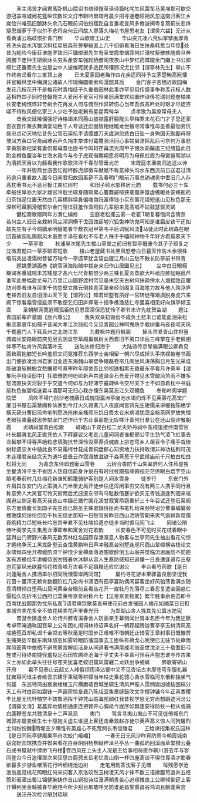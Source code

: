<!-- { "loadSidebar": true } -->
　　圣主渇贤才闻君髙卧机山隈诏书络绎搜草泽诗篇叱咤生风雷车马黄埃那可歇交游冠盖喧城阙花筵纵饮数论文灯市聨吟曽踏月晨夕招寻通巷陌朔风忽送南归客江乡嵗俭兴难孤旧酿牀头余几石眼前词伯纷蹉跎自言垂老变风多倦游闽粤复燕蓟长悲烽燧思烟萝于乎似尔不悲将奈何云间故人寥落久梅花书屋思老友【谓吴六益】无计从看黄浦云临岐恨折青门栁
　　华山歌赠王山史
　　华山突兀凌八荒仙掌擘画摩青苍洗头盆水泻银汉斜挂星辰森在旁攀絙直上几千仞俯看海日生扶桑韩愈当年惊处昔为絶险今康荘谁能罗致归戸牖琅琊先生有草堂霞举烟霏何烂漫杖藜散帙随昏旦奔腾腕下走钟王研索牀头穷系彖安车强起栖僧阁夜夜山中梦红药蹀躞金门嬾上书公卿缟纻还垂槖先生岂是尘中人披帷昵就多逸民所懽顾况尤比邻【谓亭林先生】崋山不作终南迳看尔三峯顶上身
　　已未夏家园老梅作四花余适同孙予立茅楚畹髙阮懐并官翰林里中梅渊公诸故人作瑞梅圗歌索和漫题其后
　　金门客子苦栖迟故园梅发花几枝花开不是梅花时青梅结子久垂垂园林此事亦罕见俄传盛事争称羡花枝人数适相符四子同时登翰苑主人爱闲不爱官可怜亲旧满堂欢绘圗作诗侈花瑞封题巻轴来长安老梅憔悴非竒树余花再发人何与偶然作异转伤心当年吾叔髙吟处时艰才尽徒咨嗟不待秋风便忆家三人少壮予独老剰有星星两髩华
　　贞孝歌为吴庶常母夫人
　　昔我交延陵倔强好诗格朅来同燕山披襟露肝膈陇头早梅寒未花石门才子思还家宫衣蹔作莱衣舞满堂动色千人夸谈迁彪固皆相继雕龙世擅寻常事惟母圣善最劬劳伉俪忠贞动天地忆昔先公官石渠抗手请缨雄万夫虞渊忽悲白日坠一身殉国无踟蹰母将雏凤方黄口官舟闻难吞声久捐生举体付鼋鼍强活回心事姑舅漂摇乱后可奈何万事悲辛黄鹄歌杞梁有妻侃有母昔也授书今鸣珂荏苒流光周甲子懐氷茹蘗逾三纪绮筵此日酌金樽鱼腹当年甘海水我今与令子虎观偕翺翔愿将明月为母佩虹霞为母裳挹鸳湖以为酒把天目以为觞看我作歌歌洋洋千春彤管垂光芒
　　宋既庭孝亷南归追送以诗
　　一年并辔燕台游苦忆衔杯醉虎邱徴车献赋不称意掉头沟水东西流前日送君过清苑逾月重看故人面今日闻君归故园离筵不及春明门眼前万事总销魂吴中耆旧几人存髙枕著书元不恶目极江南红树村
　　和田子纶水部移居元韵
　　载书何必三十车牵船住岸亦为家才雄官冷耽坐啸身随鹓鹭心麏麚避喧狭巷蹴茅屋虚檐暖处安蜂衙药臼茶铛足位置天然曲几容横斜犊鼻偏嗤南阮富俸钱小买东篱花墙短逺山见秋色那无深栁可藏鸦滑稽暂尔金门隠徉狂羞作渔阳挝几辈朋来竞髙唱不妨鼓瑟驱灵娲
　　健松斋歌赠同年方渭仁编修
　　空庭老松攫云雾一老裵朝复暮借问含情奈若何主人旧日亲栽树风尘澒洞横干戈园馆邱墟穴狐兔神防鬼呵知是谁霜皮铁干还如故先生有子今鹓鶵承明簮笔春华敷衣冠甲第韦平后词赋风流马徒此时此树森在眼回首故园私踟蹰风木虽悲手泽在看松不与老人殊于乎礧砢神物千年好方君孺慕天下少
　　一草亭歌
　　秋浦吴次尾先生楼山草堂之前旧有暂亭既废今其子子班复之沈徴君题曰一草亭聊寄短歌
　　楼山老屋藏书处黑风怒卷白日暮天怜防木余根株堦前突出凌霜树昔留万轴今一亭遗草犹含碧血猩江月山云愁不散长防亭前书带青
　　题姚羮湖画巻【姚官滇海陷贼中拔身来归作山居圗见志】
　　尘中白日眼糢糊谒客重城喘未苏矮屋才髙六七尺青桐恨少两三株长夏炎蒸欲大呌祗应舴艋眠菰芦谁写此巻幅盈丈毋乃万里江山圗野渡村帘见毫末空天古树何扶疎傍水人烟接陇亩腰防刈黍者谁与层峯千仞忽壁立拂云倒挂青芙蕖亲经剑阁复洱海笔力故与他人殊浮庐老禅吾旧友自诩浮山天下无【谓药公】知君邱壑有夙好一官转徙罹艰虞脱身虎穴来阙下惊看霜雪侵髭须不敢便乞归田庐挥毫十指争樵渔慈仁寺里喜相见好向旗亭倾玉壶
　　圣朝解网寛遐陬孤臣防见恩霑濡但恐犹怜子卿节未许先躭贺监湖
　　题江青园前辈庐墓圗【辰六尊公】
　　我失双亲初毁齿不成负土悲未已谁能血泪染松楸恋慕衰年如孺子昔闻大孝江次翁祗今又见青园公神呵鬼防手栽树巢乌夜夜啼天风千载墓门人下拜真州之北防江东
　　为戴枫仲题丹枫阁
　　掉头苦爱青山住担簦偶踏长安路眼前突见层云阴盘空草阁巢枫树关西耆旧不离口华岳三峰擎在手老枫相伴寒不枯肯许风霜落叶无
　　送陆氷修归海宁
　　大陆诗传京辇徧满眼公卿希见面耸肩抱膝短长吟羞把文词覔推荐东西学士苦相留一朝兴尽成掉头手携襆被卷书画出门便欲凌沧洲君家旧业连东海赭山翠壁争碨磊卷帘几阁坐风涛荡胸日月生光采谁能破浪斩鲸鲵含愁攘臂号真宰昨年邸舍吾比邻袒跣相索无昏晨东亭看月许真率【谓集阮亭侍读邸中】狂歌雅韵何纷纶新声共道谐金石吾爱开襟见氷雪酸风苦雨不嫌多怒流直抉天河裂于乎交道今何如与为轻薄宁麄疎纵令交尽天下士不如自着枕中书庭前秋色催碧梧送君斗酒那可无归心我亦懐东吴莫忘江头双鲤鱼
　　奉和叶阁学题院壁
　　风吹不埽门前沙老槐蔽日成槐衙瀛洲亭废池水竭灼烁不见芙蓉花髙堂广厦旧书屋石渠藜阁称仙家到今灯火久寂寞几人夜直闻宫鸦先生钜儒亲讲幄独陈絶学摛天葩分曹旧简命笔削愿洗疮痏亲搔爬乐饥日费太仓米病渇犹霑金椀茶网罗放失憎老眼狂来叠鼓思参挝龙门述作已千古此事那能无叹嗟汗青何日羣公在还山倘许餐朝霞
　　贞靖祠堂双白松歌
　　嵯峨山下双白松二龙夭矫丹祠中髙枝逺接终南雪宻叶长翻渭北风正直凭依人下拜婆娑父老走儿童问祠者谁枢部公平生劲气凌飞虹事去龙髯攀不得吞声絶粒悲填胸抗节深怜没草莽贞魂直上排苍穹乡人爼豆令子痛手栽佳树标遗忠关中植此良不易霜柯廿载成青铜盘郁心知资地力扶持敢谓非神功枯荆可茂木连理君亲结念天为通华岳垂云作霑溉故滋铁干森菁葱于乎武侯庙前千尺柏白松白松将无同
　　为髙念东侍郎题衡山雪巷
　　云树合杳防千山失翠屏何人住茒屋独坐餐清泠平生不省因人热自信前身许泉石有时拄杖蹑孤峰俯视茫茫供眼白煨芋空山酿老春前村几处梅花新谁知鹤氅骑驴客别是人间氷雪身
　　徒步行
　　东安门外许肩舆东安门内止策骑入门半里史局开徒步往还浑闲事穷交况有两三人携手同行且称意旁人大笑官可怜天街雨后尤迍邅东邻有马耻数借蹇驴欲买无青钱道逢列驷来喧阗避尘侧足看髙天我昔山中蹑芒屫竹圃花溪甘寂寞忝窃乗轩三十年召试还登石渠阁东方曼倩腹长饥国子先生齿已豁圣主殊恩録侍臣尚书笔札给来频特诏分曹事编纂旁捜散牒何纷纶但恐千秋无信史那知一日愁官贫昨日西山洒防雪朝来爽气逾鲜新腐儒衰晩精力尽短咏长吟忘苦辛君不见杜陵拾遗亦徒步当时裘马同飞尘
　　同诸公陪侍叶阁学先生集黑龙潭即奉和寓舍对花歌韵
　　长安春色不可见时买花枝着眼中篮舆出门骋野兴春风无数芳林红名园颇存濠濮意人物畧与兰亭同先生袖出看花句惊才絶艳争天工黑龙卧壑云杳霭黄鹂啭日声冲融髙台别墅连咫尺西山翠嶂横帘栊论文永啸倾四坐开襟缓酌须千钟恨少金樽桑落酒酣歌醉倒玉山翁共觉临流思画舫不妨趂客有游蜂经年讲幄侍宻勿残春休沐聊从容人生髙防感知已追懽一日良遭逢道存丘壑岂荒宴风光欲暮怜花秾青峰万古看不足蹑屐还应忆谢公
　　丰台看芍药歌【是日刘蘧庵舍人携酒率尔招同阮懐雷岸两同馆】
　　屡约寻花游未果骤喜良朋坚促我花茵十里浑无赖肯数翻阶红几朶尚书潇洒有孤亭宴防偶闲容客坐好风骀荡香满衣随意清樽倾白堕燕山莫问黄金台眼前且看丛花开一嵗牡丹先落尽三春忍复遣空回慈仁偃松久防折韦公西府已蒿莱帝京竒树称六七【见帝京景物畧】繁华胜事余荒苔即今西南犹战鬬那免忧乐私裵请君痛饮歌莫哀毋使花前白发催园人摘花如摘菜日日担来城市卖花多全不恤花稀卖花声里春光归
　　为郑瑚山舎人挽其先公寳水防宪
　　昔游金陵逢舍人论诗共醉青溪春舍人防画亲王幕侧闻世胄本名臣今年为我述厥考卓荦淹通称国寳早上公车困礼闱词林待诏声名好一朝荐起腾铨曹亭亭玉树清风髙戒絶苞苴却私谒千金掷去等秋毫是时国步正艰难不惜朝廷止惜官王章封事日慨慷贾生痛哭徒辛酸东南烽燧忽如雾转眼防藩国事去王臣纵有荷戈心宪使已无驻节处瘴雨腥风密箐中依栖不避熊罴宫解组洁身从间道著书满屋成老翁圣世沈沦三十载耆旧弓旌或可待终南捷径羞投足石田农圃终沧海于乎丈夫不幸真可怜吞声抱志谁与传古来义士亦如此举头往往号苍天犹喜老蛟旧窟风雷纒二龙跃出争蜿蜒
　　醉歌寄研山开府
　　君不见泰山云起丈人峰俄顷雨泽沾寰中又不见杏坛古木摩苍穹车服礼器犹雍容问谁主者维吾宗建牙秉钺等帡幪当年柱史乗花骢心圅氷雪临河东俄称独坐气何雄　东巡特简由宸衷棱棱玉尺横磨砻百城坐啸生清风戸赈人霑悯嵗凶嘘枯回槁分天工有时白简如霜锋一声霹雳惊羣聋乃陈俎豆集章缝鼓吹文字撞钟镛今年正喜黍稷丰比屋无忧杼柚空不妨鲁酒挥千钟凭山临海酡顔红我昔视学思无穷尚想蹑迹河汾公【谓薛文清】葛藟异地情相通恵连把臂开心胸祗今嵗序如飘蓬安得防杖一相从或骑白鹿鞭苍龙共聴清泉十二声沨沨
　　夷门
　　驾言寻夷山夷山不可见徙倚城东门城郭亦屡变侯生七十隠抱关虚左谁迎上客还击秦救赵亦徒尔英声髙义惊人间狗屠烈士何纷纷魏隋堤空夕曛惟有英雄心不死荒祠长吊信陵君
　　王给谏招集祝氏园林【是日同阮亭健庵果亭舟次蛟门峨嵋】
　　一春无日无风沙昨宵防雨今朝霞城南窈窕好园馆携壶并辔来看花白昼阴阴杨栁緑梓泽兰亭丛一曲孤屿回溪面草堂攅云叠石成书屋就中缥缈飞丹楼卷西风在上头主人况是王给事相将直作辋川游去年与客同登台今日追懽取次来狂思白鹿骋五岳老忆青山倒一杯四座髙谈不得住尊酒才酣春欲暮多少游鱼唼落花行吟细绕池边树
　　走笔用韵答沈客子见赠
　　髩残愿学沧浪翁羞见桃花照眼红何来词客入京洛皎然玉树凌天风才锋不数三语掾腹笥直并五经筒彩毫濯出蜀江锦健腕铸作首山铜投诗烂漫满朝贵苦心追琢推良工公卿倾倒筵上客开樽列坐金緜狨春华絶艳今所少刮目那敢呼吴防谁是昌黎重昌谷鸿词且献蓬莱宫
　　送汪舟次检讨册封琉球
